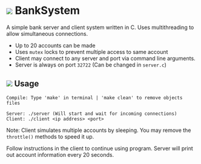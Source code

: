 # ![](http://i.imgur.com/3pluBLY.png) BankSystem
A simple bank server and client system written in C. Uses multithreading to allow simultaneous connections.

+ Up to 20 accounts can be made
+ Uses `mutex` locks to prevent multiple access to same account
+ Client may connect to any server and port via command line arguments.
+ Server is always on port `32722` (Can be changed in `server.c`)

## ![](http://i.imgur.com/haDJTsX.png) Usage

    Compile: Type 'make' in terminal | 'make clean' to remove objects files
    
    Server: ./server (Will start and wait for incoming connections)
    Client: ./client <ip address> <port>
    
Note: Client simulates multiple accounts by sleeping. You may remove the `throttle()` methods to speed it up.
    
Follow instructions in the client to continue using program. Server will print out account information every 20 seconds.
